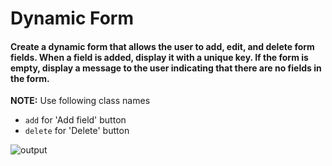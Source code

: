 # Dynamic Form

#### Create a dynamic form that allows the user to add, edit, and delete form fields. When a field is added, display it with a unique key. If the form is empty, display a message to the user indicating that there are no fields in the form.

**NOTE:** Use following class names 
- `add` for 'Add field' button  
- `delete` for 'Delete' button

![output](https://storage.googleapis.com/acciojob-open-file-collections/dynamic-form-fields.gif)
